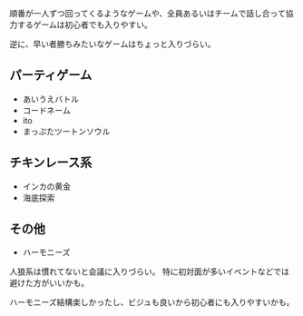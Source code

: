 順番が一人ずつ回ってくるようなゲームや、全員あるいはチームで話し合って協力するゲームは初心者でも入りやすい。

逆に、早い者勝ちみたいなゲームはちょっと入りづらい。

## パーティゲーム

- あいうえバトル
- コードネーム
- ito
- まっぷたツートンソウル

## チキンレース系

- インカの黄金
- 海底探索

## その他

- ハーモニーズ

人狼系は慣れてないと会議に入りづらい。
特に初対面が多いイベントなどでは避けた方がいいかも。

ハーモニーズ結構楽しかったし、ビジュも良いから初心者にも入りやすいかも。
